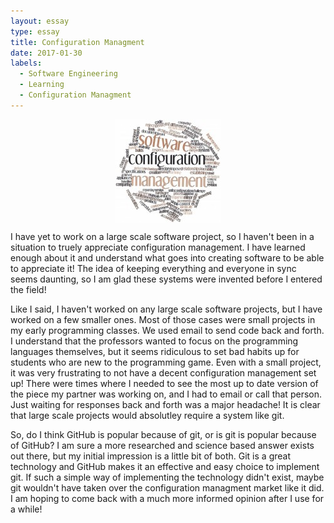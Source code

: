 ```yaml
---
layout: essay
type: essay
title: Configuration Managment
date: 2017-01-30
labels:
  - Software Engineering
  - Learning
  - Configuration Managment
---
```

<p align="center">
  <img class="Configuration Managment" src="../images/configuration_managment.jpeg" align="center"></p>

I have yet to work on a large scale software project, so I haven't been in a situation to truely appreciate configuration management. I have learned enough about it and understand what goes into creating software to be able to appreciate it! The idea of keeping everything and everyone in sync seems daunting, so I am glad these systems were invented before I entered the field!

Like I said, I haven't worked on any large scale software projects, but I have worked on a few smaller ones. Most of those cases were small projects in my early programming classes. We used email to send code back and forth. I understand that the professors wanted to focus on the programming languages themselves, but it seems ridiculous to set bad habits up for students who are new to the programming game. Even with a small project, it was very frustrating to not have a decent configuration management set up! There were times where I needed to see the most up to date version of the piece my partner was working on, and I had to email or call that person. Just waiting for responses back and forth was a major headache! It is clear that large scale projects would absolutley require a system like git. 

So, do I think GitHub is popular because of git, or is git is popular because of GitHub? I am sure a more researched and science based answer exists out there, but my initial impression is a little bit of both. Git is a great technology and GitHub makes it an effective and easy choice to implement git. If such a simple way of implementing the technology didn't exist, maybe git wouldn't have taken over the configuration managment market like it did. I am hoping to come back with a much more informed opinion after I use for a while! 


